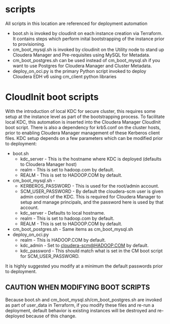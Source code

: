 # scripts
All scripts in this location are referenced for deployment automation 

* boot.sh is invoked by cloudinit on each instance creation via Terraform.  It contains steps which perform inital bootstrapping of the instance prior to provisioning.
* cm_boot_mysql.sh is invoked by cloudinit on the Utility node to stand up Cloudera Manager and Pre-requisites using MySQL for Metadata.
* cm_boot_postgres.sh can be used instead of cm_boot_mysql.sh if you want to use Postgres for Cloudera Manager and Cluster Metadata.
* deploy_on_oci.py is the primary Python script invoked to deploy Cloudera EDH v6 using cm_client python libraries

# CloudInit boot scripts

With the introduction of local KDC for secure cluster, this requires some setup at the instance level as part of the bootstrapping process.  To facilitate local KDC, this automation is inserted into the Cloudera Manager CloudInit boot script.   There is also a dependency for krb5.conf on the cluster hosts, prior to enabling Cloudera Manager management of these Kerberos client files.  KDC setup depends on a few parameters which can be modified prior to deployment:

* boot.sh
  * kdc_server - This is the hostname where KDC is deployed (defaults to Cloudera Manager host)
  * realm - This is set to hadoop.com by default.
  * REALM - This is set to HADOOP.COM by default.
* cm_boot_mysql.sh - 
  * KERBEROS_PASSWORD - This is used for the root/admin account.
  * SCM_USER_PASSWORD - By default the cloudera-scm user is given admin control of the KDC.  This is required for Cloudera Manager to setup and manage principals, and the password here is used by that account.
  * kdc_server - Defaults to local hostname.
  * realm - This is set to hadoop.com by default.  
  * REALM - This is set to HADOOP.COM by default.
* cm_boot_postgres.sh - Same items as cm_boot_mysql.sh
* deploy_on_oci.py
  * realm - This is HADOOP.COM by default.
  * kdc_admin - Set to cloudera-scm@HADOOP.COM by default.
  * kdc_password - This should match what is set in the CM boot script for SCM_USER_PASSWORD.

It is highly suggested you modify at a minimum the default passwords prior to deployment.

## CAUTION WHEN MODIFYING BOOT SCRIPTS
Because boot.sh and cm_boot_mysql.sh/cm_boot_postgres.sh  are invoked as part of user_data in Terraform, if you modify these files and re-run a deployment, default behavior is existing instances will be destroyed and re-deployed because of this change.   

